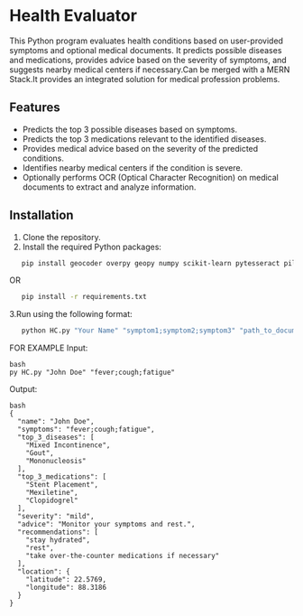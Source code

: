 # Health Evaluator

This Python program evaluates health conditions based on user-provided symptoms and optional medical documents. It predicts possible diseases and medications, provides advice based on the severity of symptoms, and suggests nearby medical centers if necessary.Can be merged with a MERN Stack.It provides an integrated solution for medical profession problems.

## Features
- Predicts the top 3 possible diseases based on symptoms.
- Predicts the top 3 medications relevant to the identified diseases.
- Provides medical advice based on the severity of the predicted conditions.
- Identifies nearby medical centers if the condition is severe.
- Optionally performs OCR (Optical Character Recognition) on medical documents to extract and analyze information.

## Installation

1. Clone the repository.
2. Install the required Python packages:

```bash
   pip install geocoder overpy geopy numpy scikit-learn pytesseract pillow nltk
```
OR 
```bash
   pip install -r requirements.txt
```
3.Run using the following format:
```bash
   python HC.py "Your Name" "symptom1;symptom2;symptom3" "path_to_document_image.jpg"
```
FOR EXAMPLE 
Input:
```
bash 
py HC.py "John Doe" "fever;cough;fatigue" 
```
Output:
```
bash
{
  "name": "John Doe",
  "symptoms": "fever;cough;fatigue",
  "top_3_diseases": [
    "Mixed Incontinence",
    "Gout",
    "Mononucleosis"
  ],
  "top_3_medications": [
    "Stent Placement",
    "Mexiletine",
    "Clopidogrel"
  ],
  "severity": "mild",
  "advice": "Monitor your symptoms and rest.",
  "recommendations": [
    "stay hydrated",
    "rest",
    "take over-the-counter medications if necessary"
  ],
  "location": {
    "latitude": 22.5769,
    "longitude": 88.3186
  }
}
```

